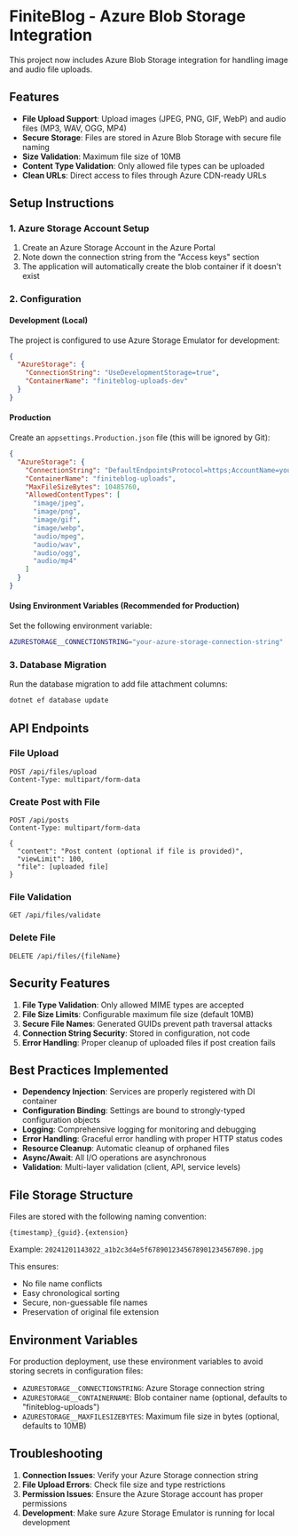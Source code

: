 # FiniteBlog - Azure Blob Storage Integration

This project now includes Azure Blob Storage integration for handling image and audio file uploads.

## Features

- **File Upload Support**: Upload images (JPEG, PNG, GIF, WebP) and audio files (MP3, WAV, OGG, MP4)
- **Secure Storage**: Files are stored in Azure Blob Storage with secure file naming
- **Size Validation**: Maximum file size of 10MB
- **Content Type Validation**: Only allowed file types can be uploaded
- **Clean URLs**: Direct access to files through Azure CDN-ready URLs

## Setup Instructions

### 1. Azure Storage Account Setup

1. Create an Azure Storage Account in the Azure Portal
2. Note down the connection string from the "Access keys" section
3. The application will automatically create the blob container if it doesn't exist

### 2. Configuration

#### Development (Local)
The project is configured to use Azure Storage Emulator for development:
```json
{
  "AzureStorage": {
    "ConnectionString": "UseDevelopmentStorage=true",
    "ContainerName": "finiteblog-uploads-dev"
  }
}
```

#### Production
Create an `appsettings.Production.json` file (this will be ignored by Git):
```json
{
  "AzureStorage": {
    "ConnectionString": "DefaultEndpointsProtocol=https;AccountName=your-account;AccountKey=your-key;EndpointSuffix=core.windows.net",
    "ContainerName": "finiteblog-uploads",
    "MaxFileSizeBytes": 10485760,
    "AllowedContentTypes": [
      "image/jpeg",
      "image/png", 
      "image/gif",
      "image/webp",
      "audio/mpeg",
      "audio/wav",
      "audio/ogg",
      "audio/mp4"
    ]
  }
}
```

#### Using Environment Variables (Recommended for Production)
Set the following environment variable:
```bash
AZURESTORAGE__CONNECTIONSTRING="your-azure-storage-connection-string"
```

### 3. Database Migration

Run the database migration to add file attachment columns:
```bash
dotnet ef database update
```

## API Endpoints

### File Upload
```http
POST /api/files/upload
Content-Type: multipart/form-data
```

### Create Post with File
```http
POST /api/posts
Content-Type: multipart/form-data

{
  "content": "Post content (optional if file is provided)",
  "viewLimit": 100,
  "file": [uploaded file]
}
```

### File Validation
```http
GET /api/files/validate
```

### Delete File
```http
DELETE /api/files/{fileName}
```

## Security Features

1. **File Type Validation**: Only allowed MIME types are accepted
2. **File Size Limits**: Configurable maximum file size (default 10MB)
3. **Secure File Names**: Generated GUIDs prevent path traversal attacks
4. **Connection String Security**: Stored in configuration, not code
5. **Error Handling**: Proper cleanup of uploaded files if post creation fails

## Best Practices Implemented

- **Dependency Injection**: Services are properly registered with DI container
- **Configuration Binding**: Settings are bound to strongly-typed configuration objects
- **Logging**: Comprehensive logging for monitoring and debugging
- **Error Handling**: Graceful error handling with proper HTTP status codes
- **Resource Cleanup**: Automatic cleanup of orphaned files
- **Async/Await**: All I/O operations are asynchronous
- **Validation**: Multi-layer validation (client, API, service levels)

## File Storage Structure

Files are stored with the following naming convention:
```
{timestamp}_{guid}.{extension}
```

Example: `20241201143022_a1b2c3d4e5f6789012345678901234567890.jpg`

This ensures:
- No file name conflicts
- Easy chronological sorting
- Secure, non-guessable file names
- Preservation of original file extension

## Environment Variables

For production deployment, use these environment variables to avoid storing secrets in configuration files:

- `AZURESTORAGE__CONNECTIONSTRING`: Azure Storage connection string
- `AZURESTORAGE__CONTAINERNAME`: Blob container name (optional, defaults to "finiteblog-uploads")
- `AZURESTORAGE__MAXFILESIZEBYTES`: Maximum file size in bytes (optional, defaults to 10MB)

## Troubleshooting

1. **Connection Issues**: Verify your Azure Storage connection string
2. **File Upload Errors**: Check file size and type restrictions
3. **Permission Issues**: Ensure the Azure Storage account has proper permissions
4. **Development**: Make sure Azure Storage Emulator is running for local development 